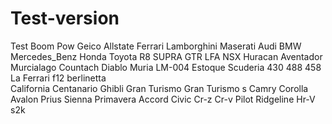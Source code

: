 # Test-version
Test
Boom
Pow
Geico
Allstate
Ferrari
Lamborghini
Maserati
Audi
BMW
Mercedes_Benz
Honda
Toyota
R8
SUPRA
GTR
LFA
NSX
Huracan
Aventador
Murcialago
Countach
Diablo
Muria
LM-004
Estoque
Scuderia
430
488
458
La Ferrari
f12 berlinetta  
California
Centanario
Ghibli
Gran Turismo
Gran Turismo s
Camry
Corolla
Avalon
Prius
Sienna
Primavera
Accord
Civic
Cr-z
Cr-v
Pilot
Ridgeline
Hr-V
s2k
